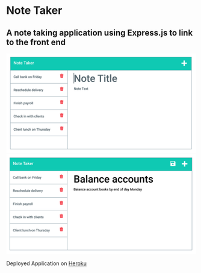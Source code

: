 # Note Taker
## A note taking application using Express.js to link to the front end

![alt text](./public/assets/images/img-1.png)
![alt text](./public/assets/images/img-2.png)

Deployed Application on [Heroku](https://d2-note-taker.herokuapp.com/)